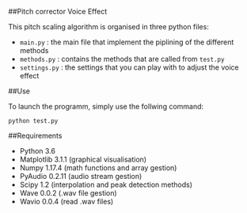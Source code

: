 ##Pitch corrector Voice Effect

This pitch scaling algorithm is organised in three python files:

* `main.py` : the main file that implement the piplining of the different methods
* `methods.py` : contains the methods that are called from `test.py`
* `settings.py` : the settings that you can play with to adjust the voice effect

##Use

To launch the programm, simply use the follwing command:

`python test.py`

##Requirements

* Python 3.6
* Matplotlib 3.1.1 (graphical visualisation)
* Numpy 1.17.4 (math functions and array gestion)
* PyAudio 0.2.11 (audio stream gestion)
* Scipy 1.2 (interpolation and peak detection methods)
* Wave 0.0.2 (.wav file gestion)
* Wavio 0.0.4 (read .wav files)

